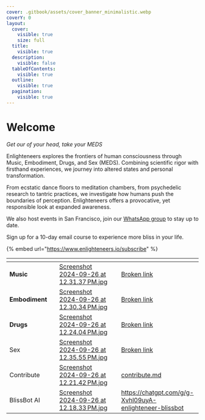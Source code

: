 ```yaml
---
cover: .gitbook/assets/cover_banner_minimalistic.webp
coverY: 0
layout:
  cover:
    visible: true
    size: full
  title:
    visible: true
  description:
    visible: false
  tableOfContents:
    visible: true
  outline:
    visible: true
  pagination:
    visible: true
---
```


# Welcome

_Get our of your head, take your MEDS_

Enlighteneers explores the frontiers of human consciousness through Music, Embodiment, Drugs, and Sex (MEDS). Combining scientific rigor with firsthand experiences, we journey into altered states and personal transformation.&#x20;

From ecstatic dance floors to meditation chambers, from psychedelic research to tantric practices, we investigate how humans push the boundaries of perception. Enlighteneers offers a provocative, yet responsible look at expanded awareness.

We also host events in San Francisco, join our [WhatsApp group](https://chat.whatsapp.com/BomIMIAzubp8dvPrkQWpqA) to stay up to date.

Sign up for a 10-day email course to experience more bliss in your life.

{% embed url="https://www.enlighteneers.io/subscribe" %}

<table data-view="cards"><thead><tr><th></th><th></th><th data-hidden data-card-cover data-type="files"></th><th data-hidden></th><th data-hidden data-card-target data-type="content-ref"></th></tr></thead><tbody><tr><td><strong>Music</strong></td><td></td><td><a href=".gitbook/assets/Screenshot 2024-09-26 at 12.31.37 PM.jpg">Screenshot 2024-09-26 at 12.31.37 PM.jpg</a></td><td></td><td><a href="broken-reference">Broken link</a></td></tr><tr><td><strong>Embodiment</strong></td><td></td><td><a href=".gitbook/assets/Screenshot 2024-09-26 at 12.30.34 PM.jpg">Screenshot 2024-09-26 at 12.30.34 PM.jpg</a></td><td></td><td><a href="broken-reference">Broken link</a></td></tr><tr><td><strong>Drugs</strong></td><td></td><td><a href=".gitbook/assets/Screenshot 2024-09-26 at 12.24.04 PM.jpg">Screenshot 2024-09-26 at 12.24.04 PM.jpg</a></td><td></td><td><a href="broken-reference">Broken link</a></td></tr><tr><td>Sex</td><td></td><td><a href=".gitbook/assets/Screenshot 2024-09-26 at 12.35.55 PM.jpg">Screenshot 2024-09-26 at 12.35.55 PM.jpg</a></td><td></td><td><a href="broken-reference">Broken link</a></td></tr><tr><td>Contribute</td><td></td><td><a href=".gitbook/assets/Screenshot 2024-09-26 at 12.21.42 PM.jpg">Screenshot 2024-09-26 at 12.21.42 PM.jpg</a></td><td></td><td><a href="readme/contribute.md">contribute.md</a></td></tr><tr><td>BlissBot AI</td><td></td><td><a href=".gitbook/assets/Screenshot 2024-09-26 at 12.18.33 PM.jpg">Screenshot 2024-09-26 at 12.18.33 PM.jpg</a></td><td></td><td><a href="https://chatgpt.com/g/g-Xvhl09uyA-enlighteneer-blissbot">https://chatgpt.com/g/g-Xvhl09uyA-enlighteneer-blissbot</a></td></tr></tbody></table>
